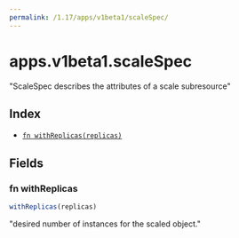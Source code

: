 ```yaml
---
permalink: /1.17/apps/v1beta1/scaleSpec/
---
```


# apps.v1beta1.scaleSpec

"ScaleSpec describes the attributes of a scale subresource"

## Index

* [`fn withReplicas(replicas)`](#fn-withreplicas)

## Fields

### fn withReplicas

```ts
withReplicas(replicas)
```

"desired number of instances for the scaled object."